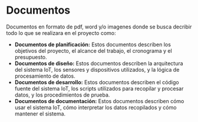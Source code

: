 # Documentos

Documentos en formato de pdf, word y/o imagenes donde se busca decribir todo lo que se realizara en el proyecto como: 

- **Documentos de planificación:** Estos documentos describen los objetivos del proyecto, el alcance del trabajo, el cronograma y el presupuesto.
- **Documentos de diseño:** Estos documentos describen la arquitectura del sistema IoT, los sensores y dispositivos utilizados, y la lógica de procesamiento de datos.
- **Documentos de desarrollo:** Estos documentos describen el código fuente del sistema IoT, los scripts utilizados para recopilar y procesar datos, y los procedimientos de prueba.
- **Documentos de documentación:** Estos documentos describen cómo usar el sistema IoT, cómo interpretar los datos recopilados y cómo mantener el sistema.

